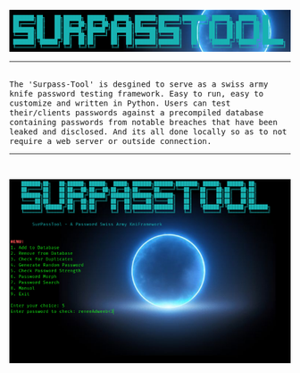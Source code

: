 ![logox.png](https://github.com/anthonymcwhite/surpass-tool/blob/main/media/logoX.png)
<hr noshadow>
<br>
<tt>The 'Surpass-Tool' is desgined to serve as a swiss army knife password testing framework. Easy to run, easy to customize and written in Python. Users can test their/clients passwords against a precompiled database containing passwords from notable breaches that have been leaked and disclosed. And its all done locally so as to not require a web server or outside connection.</tt>
<br>
<hr noshade>
<br>

![v2-2.png](https://github.com/anthonymcwhite/surpass-tool/blob/main/media/v2-2.png)
<br>

